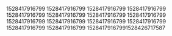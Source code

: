1528417916799
1528417916799
1528417916799
1528417916799
1528417916799
1528417916799
1528417916799
1528417916799
1528417916799
1528417916799
1528417916799
1528417916799
1528417916799
1528417916799
15284179167991528426717587